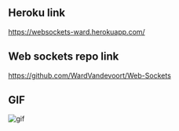 
## Heroku link

https://websockets-ward.herokuapp.com/

## Web sockets repo link

https://github.com/WardVandevoort/Web-Sockets

## GIF

![gif](https://p89.f2.n0.cdn.getcloudapp.com/items/BluBkxz4/Screen%20Recording%202020-04-05%20at%2006.13.40.52%20PM.gif?v=81cb36a729a57dcc794fde0ba9f44b9b)

